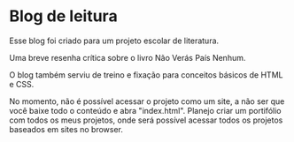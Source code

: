 <h1>Blog de leitura</h1>
  Esse blog foi criado para um projeto escolar de literatura.

  Uma breve resenha crítica sobre o livro Não Verás País Nenhum.

  O blog também serviu de treino e fixação para conceitos básicos de HTML e CSS.

  No momento, não é possível acessar o projeto como um site, a não ser que você baixe todo o conteúdo e abra "index.html". Planejo criar um portifólio com todos os meus projetos, onde será possível acessar todos os projetos baseados em sites no browser.